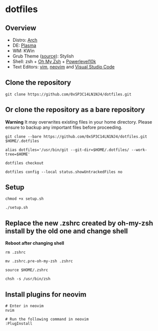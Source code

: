 # dotfiles

## Overview
- Distro: [Arch](https://archlinux.org/)
- DE: [Plasma](https://kde.org/plasma-desktop/)
- WM: KWin
- Grub Theme ([source](https://github.com/vinceliuice/grub2-themes)): Stylish
- Shell: zsh + [Oh My Zsh](https://ohmyz.sh/) + [Powerlevel10k](https://github.com/romkatv/powerlevel10k)
- Text Editors: [vim](https://www.vim.org/), [neovim](https://neovim.io/) and [Visual Studio Code](https://code.visualstudio.com/)

## Clone the repository
```
git clone https://github.com/0xSP3C14LN1NJ4/dotfiles.git
```

## Or clone the repository as a bare repository
**Warning**
It may overwrites existing files in your home directory. Please ensure to backup any important files before proceeding.

```
git clone --bare https://github.com/0xSP3C14LN1NJ4/dotfiles.git $HOME/.dotfiles

alias dotfiles='/usr/bin/git --git-dir=$HOME/.dotfiles/ --work-tree=$HOME'

dotfiles checkout

dotfiles config --local status.showUntrackedFiles no
```

## Setup
```
chmod +x setup.sh

./setup.sh
```

## Replace the new .zshrc created by oh-my-zsh install by the old one and change shell
**Reboot after changing shell**
```
rm .zshrc

mv .zshrc.pre-oh-my-zsh .zshrc

source $HOME/.zshrc

chsh -s /usr/bin/zsh
```

## Install plugins for neovim
```
# Enter in neovim
nvim

# Run the following command in neovim
:PlugInstall
```
